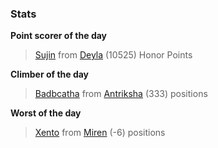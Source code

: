 

### Stats

**Point scorer of the day**
>[Sujin](/#/character/Deyla/395013) from [Deyla](/#/ranking/Deyla)  (10525) Honor Points


**Climber of the day**
>[Badbcatha](/#/character/Antriksha/510150) from [Antriksha](/#/ranking/Antriksha)  (333) positions


**Worst of the day**
>[Xento](/#/character/Miren/52221) from [Miren](/#/ranking/Miren)  (-6) positions



